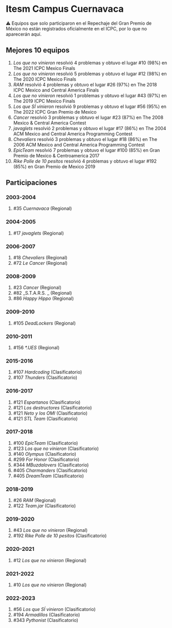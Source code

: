# Itesm Campus Cuernavaca

:warning: Equipos que solo participaron en el Repechaje del Gran Premio de México no están registrados oficialmente en el ICPC, por lo que no aparecerán aquí.

## Mejores 10 equipos

1. _Los que no vinieron_ resolvió 4 problemas y obtuvo el lugar #10 (98%) en The 2021 ICPC Mexico Finals
1. _Los que no vinieron_ resolvió 5 problemas y obtuvo el lugar #12 (98%) en The 2020 ICPC Mexico Finals
1. _RAM_ resolvió 4 problemas y obtuvo el lugar #26 (97%) en The 2018 ICPC Mexico and Central America Finals
1. _Los que no vinieron_ resolvió 1 problemas y obtuvo el lugar #43 (97%) en The 2019 ICPC Mexico Finals
1. _Los que SÍ vinieron_ resolvió 9 problemas y obtuvo el lugar #56 (95%) en The 2022 ICPC Gran Premio de Mexico
1. _Cancer_ resolvió 3 problemas y obtuvo el lugar #23 (87%) en The 2008 Mexico & Central America Contest
1. _javaglets_ resolvió 2 problemas y obtuvo el lugar #17 (86%) en The 2004 ACM Mexico and Central America Programming Contest
1. _Chevaliers_ resolvió 3 problemas y obtuvo el lugar #18 (86%) en The 2006 ACM Mexico and Central America Programming Contest
1. _EpicTeam_ resolvió 7 problemas y obtuvo el lugar #100 (85%) en Gran Premio de Mexico & Centroamerica 2017
1. _Rike Polle de 10 pesitos_ resolvió 4 problemas y obtuvo el lugar #192 (85%) en Gran Premio de Mexico 2019

## Participaciones

### 2003-2004

1. #35 _Cuernavaca_ (Regional)

### 2004-2005

1. #17 _javaglets_ (Regional)

### 2006-2007

1. #18 _Chevaliers_ (Regional)
1. #72 _Le Cancer_ (Regional)

### 2008-2009

1. #23 _Cancer_ (Regional)
1. #82 _S.T.A.R.S. _ (Regional)
1. #86 _Happy Hippo_ (Regional)

### 2009-2010

1. #105 _DeadLockers_ (Regional)

### 2010-2011

1. #156 _*.UES_ (Regional)

### 2015-2016

1. #107 _Hardcoding_ (Clasificatorio)
1. #107 _Thunders_ (Clasificatorio)

### 2016-2017

1. #121 _Espartanos_ (Clasificatorio)
1. #121 _Los destructores_ (Clasificatorio)
1. #121 _Neto y los OMI_ (Clasificatorio)
1. #121 _STL Team_ (Clasificatorio)

### 2017-2018

1. #100 _EpicTeam_ (Clasificatorio)
1. #123 _Los que no vinieron_ (Clasificatorio)
1. #140 _Olympus_ (Clasificatorio)
1. #299 _For Honor_ (Clasificatorio)
1. #344 _MBuzdalovers_ (Clasificatorio)
1. #405 _Charmanders_ (Clasificatorio)
1. #405 _DreamTeam_ (Clasificatorio)

### 2018-2019

1. #26 _RAM_ (Regional)
1. #122 _Team.jar_ (Clasificatorio)

### 2019-2020

1. #43 _Los que no vinieron_ (Regional)
1. #192 _Rike Polle de 10 pesitos_ (Clasificatorio)

### 2020-2021

1. #12 _Los que no vinieron_ (Regional)

### 2021-2022

1. #10 _Los que no vinieron_ (Regional)

### 2022-2023

1. #56 _Los que SÍ vinieron_ (Clasificatorio)
1. #194 _Armadillos_ (Clasificatorio)
1. #343 _Pythonist_ (Clasificatorio)



